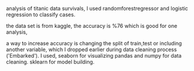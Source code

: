 analysis of titanic data survivals, I used randomforestregressor and logistic regression to classify cases.

the data set is from kaggle, the accuracy is %76 which is good for one analysis,

a way to increase accuracy is changing the split of train,test or including another variable, which I dropped earlier during data cleaning process ('Embarked').
I used, seaborn for visualizing
pandas and numpy for data cleaning.
sklearn for model building.
